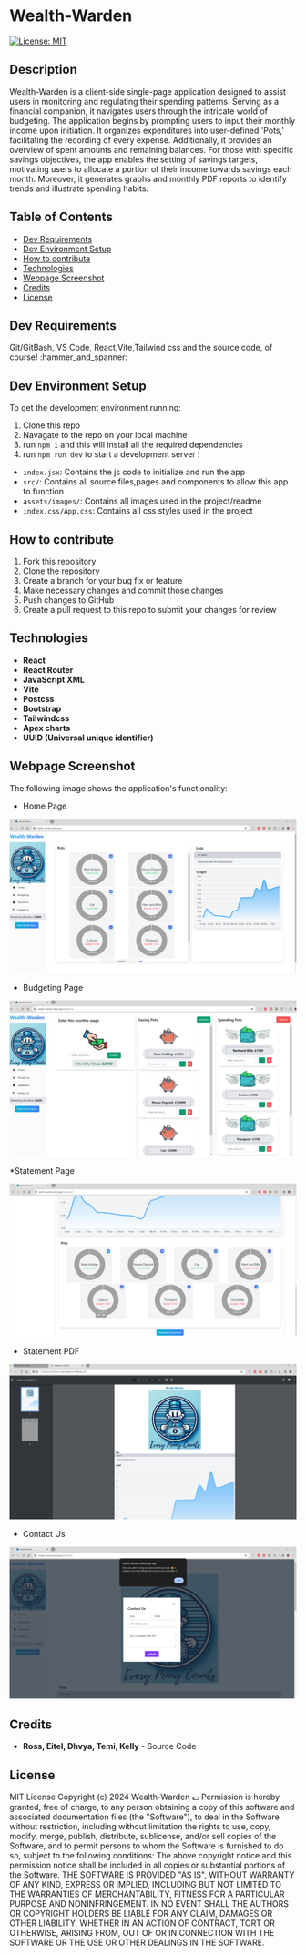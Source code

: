 # Wealth-Warden
[![License: MIT](https://img.shields.io/badge/License-MIT-yellow.svg)](https://opensource.org/licenses/MIT)

## Description
Wealth-Warden is a client-side single-page application designed to assist users in monitoring and regulating their spending patterns. Serving as a financial companion, it navigates users through the intricate world of budgeting. The application begins by prompting users to input their monthly income upon initiation. It organizes expenditures into user-defined 'Pots,' facilitating the recording of every expense. Additionally, it provides an overview of spent amounts and remaining balances. For those with specific savings objectives, the app enables the setting of savings targets, motivating users to allocate a portion of their income towards savings each month. Moreover, it generates graphs and monthly PDF reports to identify trends and illustrate spending habits.


## Table of Contents
- [Dev Requirements](#dev-requirements)
- [Dev Environment Setup](#dev-environment-setup)
- [How to contribute](#how-to-contribute)
- [Technologies](#technologies)
- [Webpage Screenshot](#webpage-screenshot)
- [Credits](#credits)
- [License](#license)


## Dev Requirements
Git/GitBash, VS Code, React,Vite,Tailwind css and the source code, of course! :hammer_and_spanner:


## Dev Environment Setup
To get the development environment running:
1. Clone this repo
2. Navagate to the repo on your local machine
3. run `npm i` and this will install all the required dependencies
4. run `npm run dev` to start a development server !
- `index.jsx`: Contains the js code to initialize and run the app
- `src/`: Contains all source files,pages and components to allow this app to function
- `assets/images/`: Contains all images used in the project/readme
- `index.css/App.css`: Contains all css styles used in the project


## How to contribute
1. Fork this repository
2. Clone the repository
3. Create a branch for your bug fix or feature
4. Make necessary changes and commit those changes
5. Push changes to GitHub
6. Create a pull request to this repo to submit your changes for review


## Technologies
- **React**
- **React Router**
- **JavaScript XML**
- **Vite**
- **Postcss**
- **Bootstrap**
- **Tailwindcss**
- **Apex charts**
- **UUID (Universal unique identifier)**


## Webpage Screenshot
The following image shows the application's functionality:
* Home Page

![Home Page](./src/assets/HomePage.png)

* Budgeting Page

![Budgeting Page](./src/assets/BudgetingPage.png)

*Statement Page

![Statement Page](./src/assets/StatementPage.png)

* Statement PDF

![Statement PDF](./src/assets/StatementPDF.png)

* Contact Us

![Contact Us](./src/assets/ContactUs.png)


## Credits
- **Ross, Eitel, Dhvya, Temi, Kelly** - Source Code



## License
MIT License
Copyright (c) 2024 Wealth-Warden 💷
Permission is hereby granted, free of charge, to any person obtaining a copy
of this software and associated documentation files (the "Software"), to deal
in the Software without restriction, including without limitation the rights
to use, copy, modify, merge, publish, distribute, sublicense, and/or sell
copies of the Software, and to permit persons to whom the Software is
furnished to do so, subject to the following conditions:
The above copyright notice and this permission notice shall be included in all
copies or substantial portions of the Software.
THE SOFTWARE IS PROVIDED "AS IS", WITHOUT WARRANTY OF ANY KIND, EXPRESS OR
IMPLIED, INCLUDING BUT NOT LIMITED TO THE WARRANTIES OF MERCHANTABILITY,
FITNESS FOR A PARTICULAR PURPOSE AND NONINFRINGEMENT. IN NO EVENT SHALL THE
AUTHORS OR COPYRIGHT HOLDERS BE LIABLE FOR ANY CLAIM, DAMAGES OR OTHER
LIABILITY, WHETHER IN AN ACTION OF CONTRACT, TORT OR OTHERWISE, ARISING FROM,
OUT OF OR IN CONNECTION WITH THE SOFTWARE OR THE USE OR OTHER DEALINGS IN THE
SOFTWARE.